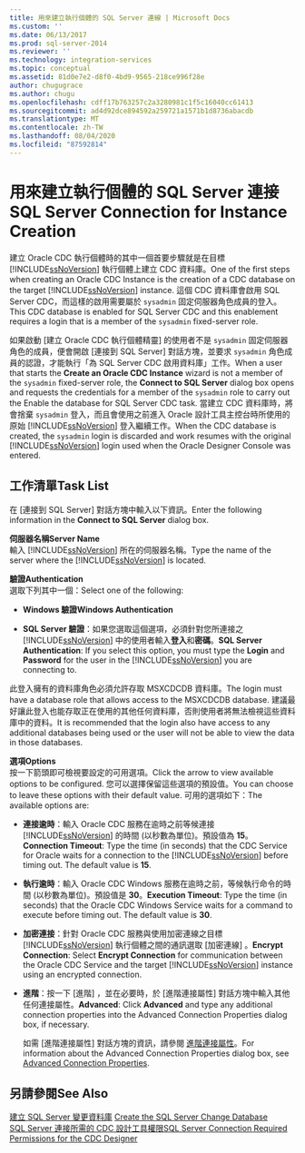 ```yaml
---
title: 用來建立執行個體的 SQL Server 連線 | Microsoft Docs
ms.custom: ''
ms.date: 06/13/2017
ms.prod: sql-server-2014
ms.reviewer: ''
ms.technology: integration-services
ms.topic: conceptual
ms.assetid: 81d0e7e2-d8f0-4bd9-9565-218ce996f28e
author: chugugrace
ms.author: chugu
ms.openlocfilehash: cdff17b763257c2a3280981c1f5c16040cc61413
ms.sourcegitcommit: ad4d92dce894592a259721a1571b1d8736abacdb
ms.translationtype: MT
ms.contentlocale: zh-TW
ms.lasthandoff: 08/04/2020
ms.locfileid: "87592814"
---
```

# <a name="sql-server-connection-for-instance-creation"></a><span data-ttu-id="ffdf5-102">用來建立執行個體的 SQL Server 連接</span><span class="sxs-lookup"><span data-stu-id="ffdf5-102">SQL Server Connection for Instance Creation</span></span>
  <span data-ttu-id="ffdf5-103">建立 Oracle CDC 執行個體時的其中一個首要步驟就是在目標 [!INCLUDE[ssNoVersion](../../includes/ssnoversion-md.md)] 執行個體上建立 CDC 資料庫。</span><span class="sxs-lookup"><span data-stu-id="ffdf5-103">One of the first steps when creating an Oracle CDC Instance is the creation of a CDC database on the target [!INCLUDE[ssNoVersion](../../includes/ssnoversion-md.md)] instance.</span></span> <span data-ttu-id="ffdf5-104">這個 CDC 資料庫會啟用 SQL Server CDC，而這樣的啟用需要屬於 `sysadmin` 固定伺服器角色成員的登入。</span><span class="sxs-lookup"><span data-stu-id="ffdf5-104">This CDC database is enabled for SQL Server CDC and this enablement requires a login that is a member of the `sysadmin` fixed-server role.</span></span>  
  
 <span data-ttu-id="ffdf5-105">如果啟動 [建立 Oracle CDC 執行個體精靈]  的使用者不是 `sysadmin` 固定伺服器角色的成員，便會開啟 [連接到 SQL Server]  對話方塊，並要求 `sysadmin` 角色成員的認證，才能執行「為 SQL Server CDC 啟用資料庫」工作。</span><span class="sxs-lookup"><span data-stu-id="ffdf5-105">When a user that starts the **Create an Oracle CDC Instance** wizard is not a member of the `sysadmin` fixed-server role, the **Connect to SQL Server** dialog box opens and requests the credentials for a member of the `sysadmin` role to carry out the Enable the database for SQL Server CDC task.</span></span> <span data-ttu-id="ffdf5-106">當建立 CDC 資料庫時，將會捨棄 `sysadmin` 登入，而且會使用之前進入 Oracle 設計工具主控台時所使用的原始 [!INCLUDE[ssNoVersion](../../includes/ssnoversion-md.md)] 登入繼續工作。</span><span class="sxs-lookup"><span data-stu-id="ffdf5-106">When the CDC database is created, the `sysadmin` login is discarded and work resumes with the original [!INCLUDE[ssNoVersion](../../includes/ssnoversion-md.md)] login used when the Oracle Designer Console was entered.</span></span>  
  
## <a name="task-list"></a><span data-ttu-id="ffdf5-107">工作清單</span><span class="sxs-lookup"><span data-stu-id="ffdf5-107">Task List</span></span>  
 <span data-ttu-id="ffdf5-108">在 [連接到 SQL Server]  對話方塊中輸入以下資訊。</span><span class="sxs-lookup"><span data-stu-id="ffdf5-108">Enter the following information in the **Connect to SQL Server** dialog box.</span></span>  
  
 <span data-ttu-id="ffdf5-109">**伺服器名稱**</span><span class="sxs-lookup"><span data-stu-id="ffdf5-109">**Server Name**</span></span>  
 <span data-ttu-id="ffdf5-110">輸入 [!INCLUDE[ssNoVersion](../../includes/ssnoversion-md.md)] 所在的伺服器名稱。</span><span class="sxs-lookup"><span data-stu-id="ffdf5-110">Type the name of the server where the [!INCLUDE[ssNoVersion](../../includes/ssnoversion-md.md)] is located.</span></span>  
  
 <span data-ttu-id="ffdf5-111">**驗證**</span><span class="sxs-lookup"><span data-stu-id="ffdf5-111">**Authentication**</span></span>  
 <span data-ttu-id="ffdf5-112">選取下列其中一個：</span><span class="sxs-lookup"><span data-stu-id="ffdf5-112">Select one of the following:</span></span>  
  
-   <span data-ttu-id="ffdf5-113">**Windows 驗證**</span><span class="sxs-lookup"><span data-stu-id="ffdf5-113">**Windows Authentication**</span></span>  
  
-   <span data-ttu-id="ffdf5-114">**SQL Server 驗證**：如果您選取這個選項，必須針對您所連接之 [!INCLUDE[ssNoVersion](../../includes/ssnoversion-md.md)] 中的使用者輸入**登入**和**密碼**。</span><span class="sxs-lookup"><span data-stu-id="ffdf5-114">**SQL Server Authentication**: If you select this option, you must type the **Login** and **Password** for the user in the [!INCLUDE[ssNoVersion](../../includes/ssnoversion-md.md)] you are connecting to.</span></span>  
  
 <span data-ttu-id="ffdf5-115">此登入擁有的資料庫角色必須允許存取 MSXCDCDB 資料庫。</span><span class="sxs-lookup"><span data-stu-id="ffdf5-115">The login must have a database role that allows access to the MSXCDCDB database.</span></span> <span data-ttu-id="ffdf5-116">建議最好讓此登入也能存取正在使用的其他任何資料庫，否則使用者將無法檢視這些資料庫中的資料。</span><span class="sxs-lookup"><span data-stu-id="ffdf5-116">It is recommended that the login also have access to any additional databases being used or the user will not be able to view the data in those databases.</span></span>  
  
 <span data-ttu-id="ffdf5-117">**選項**</span><span class="sxs-lookup"><span data-stu-id="ffdf5-117">**Options**</span></span>  
 <span data-ttu-id="ffdf5-118">按一下箭頭即可檢視要設定的可用選項。</span><span class="sxs-lookup"><span data-stu-id="ffdf5-118">Click the arrow to view available options to be configured.</span></span> <span data-ttu-id="ffdf5-119">您可以選擇保留這些選項的預設值。</span><span class="sxs-lookup"><span data-stu-id="ffdf5-119">You can choose to leave these options with their default value.</span></span> <span data-ttu-id="ffdf5-120">可用的選項如下：</span><span class="sxs-lookup"><span data-stu-id="ffdf5-120">The available options are:</span></span>  
  
-   <span data-ttu-id="ffdf5-121">**連接逾時**：輸入 Oracle CDC 服務在逾時之前等候連接 [!INCLUDE[ssNoVersion](../../includes/ssnoversion-md.md)] 的時間 (以秒數為單位)。預設值為 **15**。</span><span class="sxs-lookup"><span data-stu-id="ffdf5-121">**Connection Timeout**: Type the time (in seconds) that the CDC Service for Oracle waits for a connection to the [!INCLUDE[ssNoVersion](../../includes/ssnoversion-md.md)] before timing out. The default value is **15**.</span></span>  
  
-   <span data-ttu-id="ffdf5-122">**執行逾時**：輸入 Oracle CDC Windows 服務在逾時之前，等候執行命令的時間 (以秒數為單位)。預設值是 **30**。</span><span class="sxs-lookup"><span data-stu-id="ffdf5-122">**Execution Timeout**: Type the time (in seconds) that the Oracle CDC Windows Service waits for a command to execute before timing out. The default value is **30**.</span></span>  
  
-   <span data-ttu-id="ffdf5-123">**加密連接**：針對 Oracle CDC 服務與使用加密連線之目標 [!INCLUDE[ssNoVersion](../../includes/ssnoversion-md.md)] 執行個體之間的通訊選取 [加密連線]  。</span><span class="sxs-lookup"><span data-stu-id="ffdf5-123">**Encrypt Connection**: Select **Encrypt Connection** for communication between the Oracle CDC Service and the target [!INCLUDE[ssNoVersion](../../includes/ssnoversion-md.md)] instance using an encrypted connection.</span></span>  
  
-   <span data-ttu-id="ffdf5-124">**進階**：按一下 [進階]  ，並在必要時，於 [進階連接屬性] 對話方塊中輸入其他任何連接屬性。</span><span class="sxs-lookup"><span data-stu-id="ffdf5-124">**Advanced**: Click **Advanced** and type any additional connection properties into the Advanced Connection Properties dialog box, if necessary.</span></span>  
  
     <span data-ttu-id="ffdf5-125">如需 [進階連接屬性] 對話方塊的資訊，請參閱 [進階連接屬性](advanced-connection-properties.md)。</span><span class="sxs-lookup"><span data-stu-id="ffdf5-125">For information about the Advanced Connection Properties dialog box, see [Advanced Connection Properties](advanced-connection-properties.md).</span></span>  
  
## <a name="see-also"></a><span data-ttu-id="ffdf5-126">另請參閱</span><span class="sxs-lookup"><span data-stu-id="ffdf5-126">See Also</span></span>  
 <span data-ttu-id="ffdf5-127">[建立 SQL Server 變更資料庫](create-the-sql-server-change-database.md) </span><span class="sxs-lookup"><span data-stu-id="ffdf5-127">[Create the SQL Server Change Database](create-the-sql-server-change-database.md) </span></span>  
 [<span data-ttu-id="ffdf5-128">SQL Server 連接所需的 CDC 設計工具權限</span><span class="sxs-lookup"><span data-stu-id="ffdf5-128">SQL Server Connection Required Permissions for the CDC Designer</span></span>](sql-server-connection-required-permissions-for-the-cdc-designer.md)  
  
  
